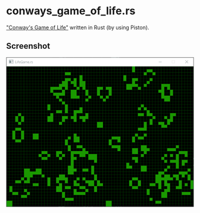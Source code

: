 # conways_game_of_life.rs
["Conway's Game of Life"](https://en.wikipedia.org/wiki/Conway%27s_Game_of_Life) written in Rust (by using Piston).

## Screenshot

![Screenshot 1]( screenshot.gif )
